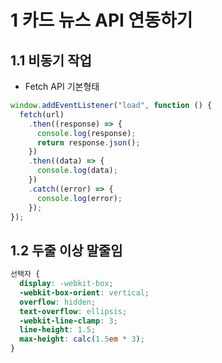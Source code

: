# 1 카드 뉴스 API 연동하기

## 1.1 비동기 작업

- Fetch API 기본형태

```js
window.addEventListener("load", function () {
  fetch(url)
    .then((response) => {
      console.log(response);
      return response.json();
    })
    .then((data) => {
      console.log(data);
    })
    .catch((error) => {
      console.log(error);
    });
});
```

## 1.2 두줄 이상 말줄임

```css
선택자 {
  display: -webkit-box;
  -webkit-box-orient: vertical;
  overflow: hidden;
  text-overflow: ellipsis;
  -webkit-line-clamp: 3;
  line-height: 1.5;
  max-height: calc(1.5em * 3);
}
```
